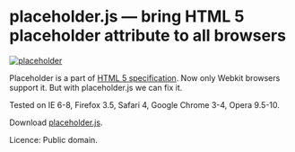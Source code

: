 placeholder.js — bring HTML 5 placeholder attribute to all browsers
=======================================================================

[![placeholder](http://github.com/NV/placeholder.js/raw/gh-pages/example.png)](http://nv.github.com/placeholder.js/)

Placeholder is a part of [HTML 5 specification](http://www.whatwg.org/specs/web-apps/current-work/multipage/forms.html#attr-input-placeholder). Now only Webkit browsers support it. But with placeholder.js we can fix it.

Tested on IE 6-8, Firefox 3.5, Safari 4, Google Chrome 3-4, Opera 9.5-10.

Download [placeholder.js](http://github.com/NV/placeholder.js/raw/gh-pages/placeholder.js).

Licence: Public domain.
